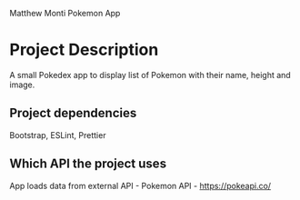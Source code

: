 Matthew Monti Pokemon App
# Project Description
A small Pokedex app to display list of Pokemon with their name, height and image.

## Project dependencies
Bootstrap, ESLint, Prettier

## Which API the project uses
App loads data from external API - Pokemon API - https://pokeapi.co/
